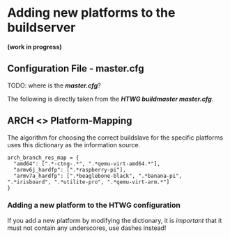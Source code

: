 # Adding new platforms to the buildserver

**(work in progress)**

## Configuration File - **master.cfg** 
TODO: where is the ***master.cfg***?

The following is directly taken from the ***HTWG buildmaster master.cfg***. 

## ARCH <\> Platform-Mapping
The algorithm for choosing the correct buildslave for the specific platforms
uses this dictionary as the information source.

```
arch_branch_res_map = {
  "amd64": [".*-ctng-.*", ".*qemu-virt-amd64.*"],
  "armv6j_hardfp": [".*raspberry-pi"],
  "armv7a_hardfp": [".*beaglebone-black", ".*banana-pi", ".*irisboard", ".*utilite-pro", ".*qemu-virt-arm.*"]
}
```

### Adding a new platform to the HTWG configuration
If you add a new platform by modifying the dictionary, it is *important* that it
must not contain any underscores, use dashes instead!
